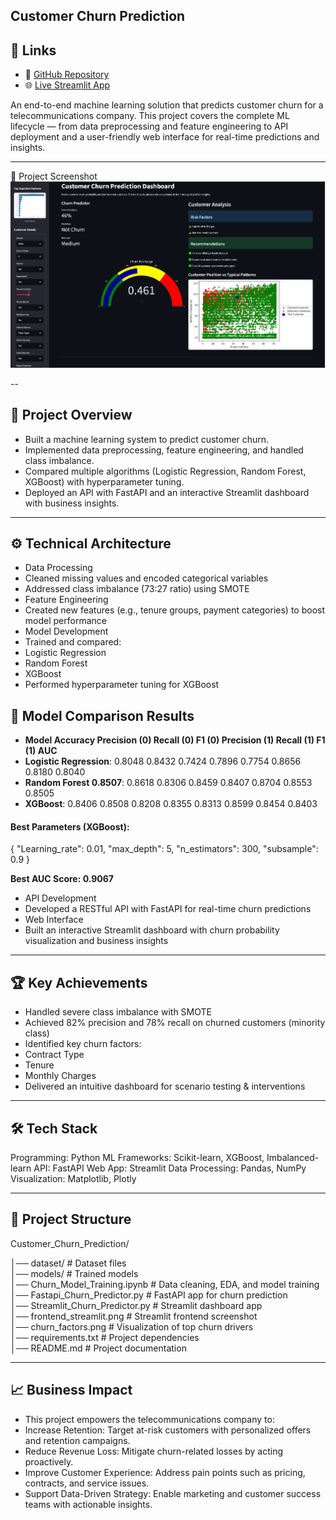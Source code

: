 Customer Churn Prediction
---

## 🔗 Links
- 📘 [GitHub Repository](https://github.com/FarazTheAnalyst/Data-Scientist-Portfolio/tree/main/TelcoCustomerChurnPredition)
- 🌐 [Live Streamlit App](https://data-scientist-portfolio-7swrze5vljzzswcecxemtz.streamlit.app/)

An end-to-end machine learning solution that predicts customer churn for a telecommunications company.
This project covers the complete ML lifecycle — from data preprocessing and feature engineering to API deployment and a user-friendly web interface for real-time predictions and insights.

---

📸 Project Screenshot
![Customer Churn Predictor](https://github.com/FarazTheAnalyst/Data-Scientist-Portfolio/blob/main/TelcoCustomerChurnPredition/fronend_streamlit.png)

--

## 📌 Project Overview

- Built a machine learning system to predict customer churn.
- Implemented data preprocessing, feature engineering, and handled class imbalance.
- Compared multiple algorithms (Logistic Regression, Random Forest, XGBoost) with hyperparameter tuning.
- Deployed an API with FastAPI and an interactive Streamlit dashboard with business insights.

---

## ⚙️ Technical Architecture

- Data Processing
- Cleaned missing values and encoded categorical variables
- Addressed class imbalance (73:27 ratio) using SMOTE
- Feature Engineering
- Created new features (e.g., tenure groups, payment categories) to boost model performance
- Model Development
- Trained and compared:
- Logistic Regression
- Random Forest
- XGBoost
- Performed hyperparameter tuning for XGBoost

## 🍨 Model Comparison Results

- **Model	Accuracy	Precision (0)	Recall (0)	F1 (0)	Precision (1)	Recall (1)	F1 (1)	AUC**
- **Logistic Regression**:	0.8048	0.8432	0.7424	0.7896	0.7754	0.8656	0.8180	0.8040
- **Random Forest	0.8507**:	0.8618	0.8306	0.8459	0.8407	0.8704	0.8553	0.8505
- **XGBoost**:	0.8406	0.8508	0.8208	0.8355	0.8313	0.8599	0.8454	0.8403

#### Best Parameters (XGBoost):

{
  "Learning_rate": 0.01,
  "max_depth": 5,
  "n_estimators": 300,
  "subsample": 0.9
}

**Best AUC Score: 0.9067**

- API Development
- Developed a RESTful API with FastAPI for real-time churn predictions
- Web Interface
- Built an interactive Streamlit dashboard with churn probability visualization and business insights

---

## 🏆 Key Achievements

- Handled severe class imbalance with SMOTE
- Achieved 82% precision and 78% recall on churned customers (minority class)
- Identified key churn factors:
- Contract Type
- Tenure
- Monthly Charges
- Delivered an intuitive dashboard for scenario testing & interventions


---

## 🛠️ Tech Stack

Programming: Python
ML Frameworks: Scikit-learn, XGBoost, Imbalanced-learn
API: FastAPI
Web App: Streamlit
Data Processing: Pandas, NumPy
Visualization: Matplotlib, Plotly

---

## 📂 Project Structure
Customer_Churn_Prediction/

│── dataset/                        # Dataset files  
│── models/                         # Trained models  
│── Churn_Model_Training.ipynb      # Data cleaning, EDA, and model training  
│── Fastapi_Churn_Predictor.py      # FastAPI app for churn prediction  
│── Streamlit_Churn_Predictor.py    # Streamlit dashboard app  
│── frontend_streamlit.png          # Streamlit frontend screenshot  
│── churn_factors.png               # Visualization of top churn drivers  
│── requirements.txt                # Project dependencies  
│── README.md                       # Project documentation    


---

## 📈 Business Impact

- This project empowers the telecommunications company to:
- Increase Retention: Target at-risk customers with personalized offers and retention campaigns.
- Reduce Revenue Loss: Mitigate churn-related losses by acting proactively.
- Improve Customer Experience: Address pain points such as pricing, contracts, and service issues.
- Support Data-Driven Strategy: Enable marketing and customer success teams with actionable insights.
